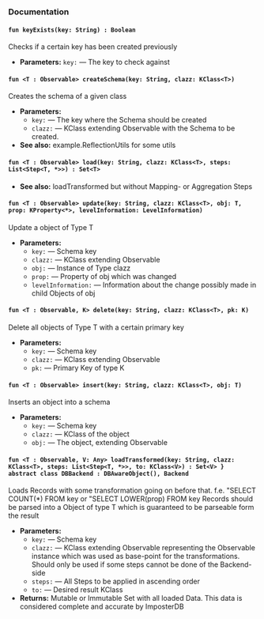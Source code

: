 ### Documentation

#### `fun keyExists(key: String) : Boolean`

Checks if a certain key has been created previously

 * **Parameters:** `key:` — The key to check against

#### `fun <T : Observable> createSchema(key: String, clazz: KClass<T>)`

Creates the schema of a given class

 * **Parameters:**
   * `key:` — The key where the Schema should be created
   * `clazz:` — KClass extending Observable with the Schema to be created.
 * **See also:** example.ReflectionUtils for some utils

#### `fun <T : Observable> load(key: String, clazz: KClass<T>, steps: List<Step<T, *>>) : Set<T>`

 * **See also:** loadTransformed but without Mapping- or Aggregation Steps

#### `fun <T : Observable> update(key: String, clazz: KClass<T>, obj: T, prop: KProperty<*>, levelInformation: LevelInformation)`

Update a object of Type T

 * **Parameters:**
   * `key:` — Schema key
   * `clazz:` — KClass<T> extending Observable
   * `obj:` — Instance of Type clazz
   * `prop:` — Property of obj which was changed
   * `levelInformation:` — Information about the change possibly made in child Objects of obj

#### `fun <T : Observable, K> delete(key: String, clazz: KClass<T>, pk: K)`

Delete all objects of Type T with a certain primary key

 * **Parameters:**
   * `key:` — Schema key
   * `clazz:` — KClass<T> extending Observable
   * `pk:` — Primary Key of type K

#### `fun <T : Observable> insert(key: String, clazz: KClass<T>, obj: T)`

Inserts an object into a schema

 * **Parameters:**
   * `key:` — Schema key
   * `clazz:` — KClass of the object
   * `obj:` — The object, extending Observable

#### `fun <T : Observable, V: Any> loadTransformed(key: String, clazz: KClass<T>, steps: List<Step<T, *>>, to: KClass<V>) : Set<V> }  abstract class DBBackend : DBAwareObject(), Backend`

Loads Records with some transformation going on before that. f.e. "SELECT COUNT(*) FROM key or "SELECT LOWER(prop) FROM key Records should be parsed into a Object of type T which is guaranteed to be parseable form the result

 * **Parameters:**
   * `key:` — Schema key
   * `clazz:` — KClass extending Observable representing the Observable instance which was used as base-point for the transformations. Should only be used if some steps cannot be done of the Backend-side
   * `steps:` — All Steps to be applied in ascending order
   * `to:` — Desired result KClass
 * **Returns:** Mutable or Immutable Set<V> with all loaded Data. This data is considered complete and accurate by ImposterDB
